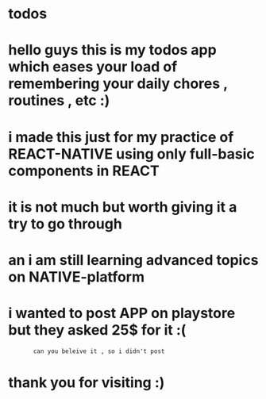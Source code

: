 # todos

# hello guys this is my todos app which eases your load of remembering your daily chores , routines , etc :)
# i made this just for my practice of REACT-NATIVE using only full-basic components in REACT
# it is not much but worth giving it a try to go through
# an i am still learning advanced topics on NATIVE-platform
# i wanted to post APP on playstore but they asked 25$ for it :(  
           can you beleive it , so i didn't post 

# thank you for visiting :)
